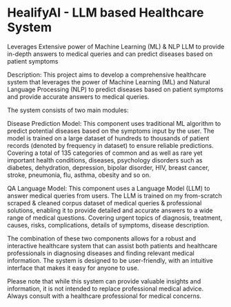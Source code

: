 # HealifyAI - LLM based Healthcare System
Leverages Extensive power of Machine Learning (ML) &amp; NLP LLM to provide in-depth answers to medical queries and can predict diseases based on patient symptoms

Description: This project aims to develop a comprehensive healthcare system that leverages the power of Machine Learning (ML) and Natural Language Processing (NLP) to predict diseases based on patient symptoms and provide accurate answers to medical queries.

The system consists of two main modules:

Disease Prediction Model: This component uses traditional ML algorithm to predict potential diseases based on the symptoms input by the user. The model is trained on a large dataset of hundreds to thousands of patient records (denoted by frequency in dataset) to ensure reliable predictions. Covering a total of 135 categories of common and as well as rare yet important health conditions, diseases, psychology disorders such as diabetes, dehydration, depression, bipolar disorder, HIV, breast cancer, stroke, pneumonia, flu, asthma, obesity and so on.

QA Language Model: This component uses a Language Model (LLM) to answer medical queries from users. The LLM is trained on my from-scratch scraped & cleaned corpus dataset of medical queries & professional solutions, enabling it to provide detailed and accurate answers to a wide range of medical questions. Covering urgent topics of diagnosis, treatment, causes, risks, complications, details of symptoms, disease description.

The combination of these two components allows for a robust and interactive healthcare system that can assist both patients and healthcare professionals in diagnosing diseases and finding relevant medical information. The system is designed to be user-friendly, with an intuitive interface that makes it easy for anyone to use.

Please note that while this system can provide valuable insights and information, it is not intended to replace professional medical advice. Always consult with a healthcare professional for medical concerns.
